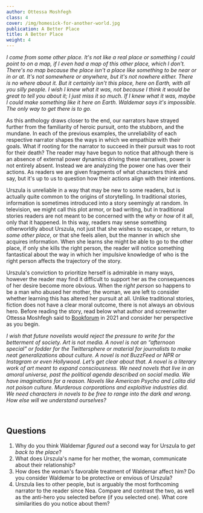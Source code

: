 ```yaml
---
author: Ottessa Moshfegh
class: 4
cover: /img/homesick-for-another-world.jpg
publication: A Better Place
title: A Better Place
weight: 4
---
```

*I come from some other place. It's not like a real place or something I could point to on a map, if I even had a map of this other place, which I don't. There's no map because the place isn't a place like something to be near or in or at. It's not somewhere or anywhere, but it's not nowhere either. There is no where about it. But it certainly isn't this place, here on Earth, with all you silly people. I wish I knew what it was, not because I think it would be great to tell you about it; I just miss it so much. If I knew what it was, maybe I could make something like it here on Earth. Waldemar says it's impossible. The only way to get there is to go.*

As this anthology draws closer to the end, our narrators have strayed further from the familiarity of heroic pursuit, onto the stubborn, and the mundane. In each of the previous examples, the unreliability of each respective narrator shapes the ways in which we empathize with their goals. What if rooting for the narrator to succeed in their pursuit was to root for their death? The reader may have begun to notice that although there is an absence of external power dynamics driving these narratives, power is not entirely absent. Instead we are analyzing the power one has over their actions. As readers we are given fragments of what characters think and say, but it's up to us to question how their actions align with their intentions.

Urszula is unreliable in a way that may be new to some readers, but is actually quite common to the origins of storytelling. In traditional stories, information is sometimes introduced into a story seemingly at random. In television, we might call this plot armor, or bad writing, but in traditional stories readers are not meant to be concerned with the *why* or *how* of it all, only that it happened. In this way, readers may sense something otherworldly about Urszula, not just that she wishes to escape, or return, to *some other place*, or that she feels alien, but the manner in which she acquires information. When she learns she might be able to go to the other place, if only she kills the right person, the reader will notice something fantastical about the way in which her impulsive knowledge of who is the right person affects the trajectory of the story. 

Urszula's conviction to prioritize herself is admirable in many ways, however the reader may find it difficult to support her as the consequences of her desire become more obvious. When the *right person* so happens to be a man who abused her mother, the woman, we are left to consider whether learning this has altered her pursuit at all. Unlike traditional stories, fiction does not have a clear moral outcome, there is not always an obvious hero. Before reading the story, read below what author and screenwriter Ottessa Moshfegh said to [Bookforum](https://www.bookforum.com/print/2802/bookforum-contributors-on-the-risky-books-they-d-like-to-read-now-24492) in 2021 and consider her perspective as you begin.

*I wish that future novelists would reject the pressure to write for the betterment of society. Art is not media. A novel is not an “afternoon special” or fodder for the Twittersphere or material for journalists to make neat generalizations about culture. A novel is not BuzzFeed or NPR or Instagram or even Hollywood. Let’s get clear about that. A novel is a literary work of art meant to expand consciousness. We need novels that live in an amoral universe, past the political agenda described on social media. We have imaginations for a reason. Novels like American Psycho and Lolita did not poison culture. Murderous corporations and exploitive industries did. We need characters in novels to be free to range into the dark and wrong. How else will we understand ourselves?*

<br>

## Questions

1. Why do you think Waldemar *figured out* a second way for Urszula to *get back to the place*?
2. What does Urszula's name for her mother, the woman, communicate about their relationship?
3. How does the woman's favorable treatment of Waldemar affect him? Do you consider Waldemar to be protective or envious of Urszula?
4. Urszula lies to other people, but is arguably the most forthcoming narrator to the reader since Nea. Compare and contrast the two, as well as the anti-hero you selected before (if you selected one). What core similarities do you notice about them?